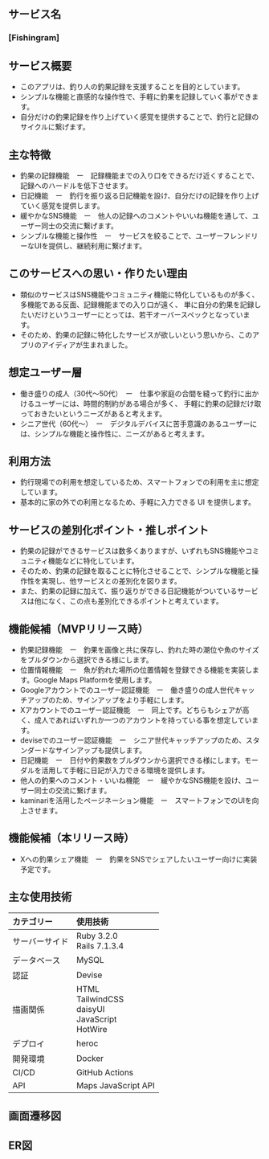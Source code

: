 ## サービス名
### [Fishingram]

## サービス概要
- このアプリは、釣り人の釣果記録を支援することを目的としています。
- シンプルな機能と直感的な操作性で、手軽に釣果を記録していく事ができます。
- 自分だけの釣果記録を作り上げていく感覚を提供することで、釣行と記録のサイクルに繋げます。

## 主な特徴
- 釣果の記録機能　ー　記録機能までの入り口をできるだけ近くすることで、記録へのハードルを低下させます。
- 日記機能　ー　釣行を振り返る日記機能を設け、自分だけの記録を作り上げていく感覚を提供します。
- 緩やかなSNS機能　ー　他人の記録へのコメントやいいね機能を通して、ユーザー同士の交流に繋げます。
- シンプルな機能と操作性　ー　サービスを絞ることで、ユーザーフレンドリーなUIを提供し、継続利用に繋げます。

## このサービスへの思い・作りたい理由
- 類似のサービスはSNS機能やコミュニティ機能に特化しているものが多く、多機能である反面、記録機能までの入り口が遠く、
  単に自分の釣果を記録したいだけというユーザーにとっては、若干オーバースペックとなっています。
- そのため、釣果の記録に特化したサービスが欲しいという思いから、このアプリのアイディアが生まれました。

## 想定ユーザー層
- 働き盛りの成人（30代〜50代）　ー　仕事や家庭の合間を縫って釣行に出かけるユーザーには、時間的制約がある場合が多く、
  手軽に釣果の記録だけ取  っておきたいというニーズがあると考えます。
- シニア世代（60代〜）　ー　デジタルデバイスに苦手意識のあるユーザーには、シンプルな機能と操作性に、ニーズがあると考えます。

## 利用方法
- 釣行現場での利用を想定しているため、スマートフォンでの利用を主に想定しています。
- 基本的に家の外での利用となるため、手軽に入力できる UI を提供します。

## サービスの差別化ポイント・推しポイント
- 釣果の記録ができるサービスは数多くありますが、いずれもSNS機能やコミュニティ機能などに特化しています。
- そのため、釣果の記録を取ることに特化させることで、シンプルな機能と操作性を実現し、他サービスとの差別化を図ります。
- また、釣果の記録に加えて、振り返りができる日記機能がついているサービスは他になく、この点も差別化できるポイントと考えています。

## 機能候補（MVPリリース時）
- 釣果記録機能　ー　釣果を画像と共に保存し、釣れた時の潮位や魚のサイズをブルダウンから選択できる様にします。
- 位置情報機能　ー　魚が釣れた場所の位置情報を登録できる機能を実装します。Google Maps Platformを使用します。
- Googleアカウントでのユーザー認証機能　ー　働き盛りの成人世代キャッチアップのため、サインアップをより手軽にします。
- Xアカウントでのユーザー認証機能　ー　同上です。どちらもシェアが高く、成人であればいずれか一つのアカウントを持っている事を想定しています。
- deviseでのユーザー認証機能　ー　シニア世代キャッチアップのため、スタンダードなサインアップも提供します。
- 日記機能　ー　日付や釣果数をブルダウンから選択できる様にします。モーダルを活用して手軽に日記が入力できる環境を提供します。
- 他人の釣果へのコメント・いいね機能　ー　緩やかなSNS機能を設け、ユーザー同士の交流に繋げます。
- kaminariを活用したページネーション機能　ー　スマートフォンでのUIを向上させます。

## 機能候補（本リリース時）
- Xへの釣果シェア機能　ー　釣果をSNSでシェアしたいユーザー向けに実装予定です。

## 主な使用技術
|カテゴリー|使用技術| 
|:--|:--|
|サーバーサイド|Ruby 3.2.0 <br> Rails 7.1.3.4|
|データベース|MySQL|
|認証|Devise|
|描画関係|HTML <br> TailwindCSS <br> daisyUI <br> JavaScript <br> HotWire|
|デプロイ|heroc|
|開発環境|Docker|
|CI/CD|GitHub Actions|
|API|Maps JavaScript API|

## 画面遷移図


## ER図
